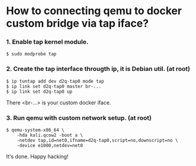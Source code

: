 # How to connecting qemu to docker custom bridge via tap iface?

### 1. Enable tap kernel module.
```
$ sudo modprobe tap
```

### 2. Create the tap interface througth ip, it is Debian util. (at root)
```
$ ip tuntap add dev d2q-tap0 mode tap
$ ip link set d2q-tap0 master br-...
$ ip link set d2q-tap0 up
```

There \<br-...\> is your custom docker iface.

### 3. Run qemu with custom network setup. (at root)
```
$ qemu-system-x86_64 \
    -hda kali.qcow2 -boot a \
    -netdev tap,id=net0,ifname=d2q-tap0,script=no,downscript=no \
    -device e1000,netdev=net0
```

It's done. Happy hacking!
